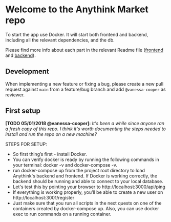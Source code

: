 # Welcome to the Anythink Market repo

To start the app use Docker. It will start both frontend and backend, including all the relevant dependencies, and the db.

Please find more info about each part in the relevant Readme file ([frontend](frontend/readme.md) and [backend](backend/README.md)).

## Development

When implementing a new feature or fixing a bug, please create a new pull request against `main` from a feature/bug branch and add `@vanessa-cooper` as reviewer.

## First setup

**[TODO 05/01/2018 @vanessa-cooper]:** _It's been a while since anyone ran a fresh copy of this repo. I think it's worth documenting the steps needed to install and run the repo on a new machine?_

STEPS FOR SETUP:
- So first thing’s first - install Docker.
- You can verify docker is ready by running the following commands in your terminal: docker -v and docker-compose -v.
- run docker-compose up from the project root directory to load Anythink's backend and frontend. If Docker is working correctly, the backend should be running and able to connect to your local database.
- Let's test this by pointing your browser to http://localhost:3000/api/ping
- If everything is working properly, you’ll be able to create a new user on http://localhost:3001/register
- Just make sure that you run all scripts in the next quests on one of the containers created by docker-compose up.  Also, you can use docker exec to run commands on a running container.
